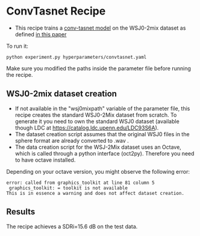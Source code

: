 # ConvTasnet Recipe

* This recipe trains a [conv-tasnet model](https://arxiv.org/pdf/1809.07454.pdf) on the WSJ0-2mix dataset as defined [in this paper](https://arxiv.org/pdf/1508.04306.pdf)

To run it:

```
python experiment.py hyperparameters/convtasnet.yaml
```
Make sure you modified the paths inside the parameter file before running the recipe.

## WSJ0-2mix dataset creation 
* If not available in the "wsj0mixpath" variable of the parameter file, this recipe creates the standard WSJ0-2Mix dataset from scratch.  To generate it you need to own the standard WSJ0 dataset (available though LDC at https://catalog.ldc.upenn.edu/LDC93S6A). 
* The dataset creation script assumes that the original WSJ0 files in the sphere format are already converted to .wav .
* The data creation script for the WSJ-2Mix dataset uses an Octave, which is called through a python interface (oct2py). Therefore you need to have octave installed.

Depending on your octave version, you might observe the following error:
```
error: called from graphics_toolkit at line 81 column 5
 graphics_toolkit: = toolkit is not available
This is in essence a warning and does not affect dataset creation.
```

##  Results
The recipe achieves a SDRi=15.6 dB on the test data.



